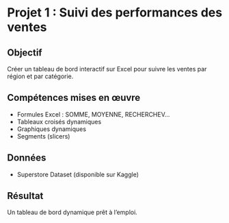 # Projet 1 : Suivi des performances des ventes

## Objectif
Créer un tableau de bord interactif sur Excel pour suivre les ventes par région et par catégorie.

## Compétences mises en œuvre
- Formules Excel : SOMME, MOYENNE, RECHERCHEV...
- Tableaux croisés dynamiques
- Graphiques dynamiques
- Segments (slicers)

## Données
- Superstore Dataset (disponible sur Kaggle)

## Résultat
Un tableau de bord dynamique prêt à l’emploi.

